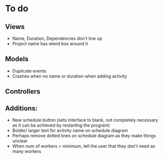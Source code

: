 # To do
## Views
* Name, Duration, Dependencies don't line up
* Project name has wierd box around it

## Models
* Duplicate events
* Crashes when no name or duration when adding activity

## Controllers


## Additions:
* New schedule button (sets interface to blank, not completely necessary as it can be achieved by restarting the program)
* Bolder/ larger text for activity name on schedule diagram
* Perhaps remove dotted lines on schedule diagram as they make things unclear
* When num of workers > minimum, tell the user that they don't need as many workers
